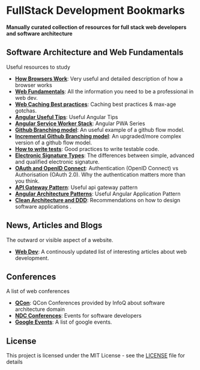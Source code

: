 # FullStack Development Bookmarks

**Manually curated collection of resources for full stack web developers and software architecture**

## Software Architecture and Web Fundamentals

Useful resources to study

+ **[How Browsers Work](https://www.html5rocks.com/en/tutorials/internals/howbrowserswork/)**: Very useful and detailed description of how a browser works
+ **[Web Fundamentals](https://developers.google.com/web/fundamentals)**: All the information you need to be a professional in web dev.
+ **[Web Caching Best practices](https://jakearchibald.com/2016/caching-best-practices/)**: Caching best practices & max-age gotchas.
+ **[Angular Useful Tips](https://blog.strongbrew.io/)**: Useful Angular Tips
+ **[Angular Service Worker Stack](https://blog.angular-university.io/service-workers/)**: Angular PWA Series
+ **[Github Branching model](https://nvie.com/posts/a-successful-git-branching-model/)**: An useful example of a github flow model.
+ **[Incremental Github Branching model](https://blog.logrocket.com/the-git-workflow-you-need-how-to-deal-with-multiple-teams-in-a-single-repository-faf5bb17a6e4/)**: An upgraded/more complex version of a github flow model.
+ **[How to write tests](http://misko.hevery.com/code-reviewers-guide/)**: Good practices to write testable code.
+ **[Electronic Signature Types](https://blog.signaturit.com/en/simple-e-signature-vs-advanced-e-signature-main-aspects-european-regulation)**: The differences between simple, advanced and qualified electronic signature.
+ **[OAuth and OpenID Connect](https://oauth.net/articles/authentication/)**: Authentication (OpenID Connect) vs Authorisation (OAuth 2.0). Why the authentication matters more than you think. 
+ **[API Gateway Pattern](https://docs.microsoft.com/en-us/dotnet/architecture/microservices/architect-microservice-container-applications/direct-client-to-microservice-communication-versus-the-api-gateway-pattern)**: Useful api gateway pattern
+ **[Angular Architecture Patterns](https://netmedia.io/dev/angular-architecture-patterns-high-level-project-architecture_5589)**: Useful Angular Application Pattern
+ **[Clean Architecture and DDD](https://github.com/Sairyss/domain-driven-hexagon)**: Recommendations on how to design software applications .

## News, Articles and Blogs

The outward or visible aspect of a website.

+ **[Web Dev](https://web.dev/blog/)**: A continously updated list of interesting articles about web development.

## Conferences

A list of web conferences

+ **[QCon](https://qconferences.com/)**: QCon Conferences provided by InfoQ about software architecture domain
+ **[NDC Conferences](https://ndcconferences.com/)**: Events for software developers
+ **[Google Events](https://developers.google.com/events)**: A list of google events.

## License

This project is licensed under the MIT License - see the [LICENSE](LICENSE) file for details
